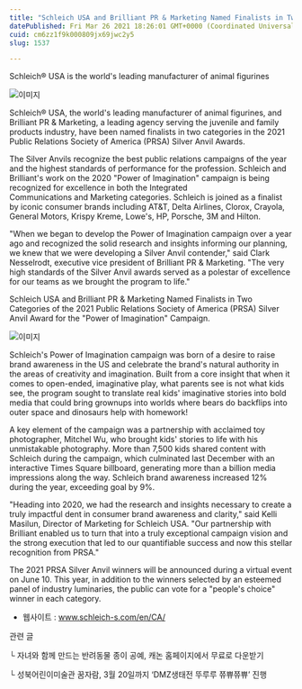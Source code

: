 ```yaml
---
title: "Schleich USA and Brilliant PR & Marketing Named Finalists in Two Categories of the 2021 Public Relations Society of America (PRSA) Silver..."
datePublished: Fri Mar 26 2021 18:26:01 GMT+0000 (Coordinated Universal Time)
cuid: cm6zz1f9k000809jx69jwc2y5
slug: 1537

---
```



Schleich® USA is the world's leading manufacturer of animal figurines

![이미지](https://cdn.hashnode.com/res/hashnode/image/upload/v1739247469988/2288dd52-60d1-44e2-b544-7ea15bcff9f9.jpeg)

Schleich® USA, the world's leading manufacturer of animal figurines, and Brilliant PR & Marketing, a leading agency serving the juvenile and family products industry, have been named finalists in two categories in the 2021 Public Relations Society of America (PRSA) Silver Anvil Awards.

The Silver Anvils recognize the best public relations campaigns of the year and the highest standards of performance for the profession. Schleich and Brilliant's work on the 2020 "Power of Imagination" campaign is being recognized for excellence in both the Integrated Communications and Marketing categories. Schleich is joined as a finalist by iconic consumer brands including AT&T, Delta Airlines, Clorox, Crayola, General Motors, Krispy Kreme, Lowe's, HP, Porsche, 3M and Hilton.

"When we began to develop the Power of Imagination campaign over a year ago and recognized the solid research and insights informing our planning, we knew that we were developing a Silver Anvil contender," said Clark Nesselrodt, executive vice president of Brilliant PR & Marketing. "The very high standards of the Silver Anvil awards served as a polestar of excellence for our teams as we brought the program to life."

Schleich USA and Brilliant PR & Marketing Named Finalists in Two Categories of the 2021 Public Relations Society of America (PRSA) Silver Anvil Award for the "Power of Imagination" Campaign.

![이미지](https://cdn.hashnode.com/res/hashnode/image/upload/v1739247471869/8075ba81-aca9-4fa3-8f03-646390120bb2.jpeg)

Schleich's Power of Imagination campaign was born of a desire to raise brand awareness in the US and celebrate the brand's natural authority in the areas of creativity and imagination. Built from a core insight that when it comes to open-ended, imaginative play, what parents see is not what kids see, the program sought to translate real kids' imaginative stories into bold media that could bring grownups into worlds where bears do backflips into outer space and dinosaurs help with homework!

A key element of the campaign was a partnership with acclaimed toy photographer, Mitchel Wu, who brought kids' stories to life with his unmistakable photography. More than 7,500 kids shared content with Schleich during the campaign, which culminated last December with an interactive Times Square billboard, generating more than a billion media impressions along the way. Schleich brand awareness increased 12% during the year, exceeding goal by 9%.

"Heading into 2020, we had the research and insights necessary to create a truly impactful dent in consumer brand awareness and clarity," said Kelli Masilun, Director of Marketing for Schleich USA. "Our partnership with Brilliant enabled us to turn that into a truly exceptional campaign vision and the strong execution that led to our quantifiable success and now this stellar recognition from PRSA."

The 2021 PRSA Silver Anvil winners will be announced during a virtual event on June 10. This year, in addition to the winners selected by an esteemed panel of industry luminaries, the public can vote for a "people's choice" winner in each category.

- 웹사이트 : www.schleich-s.com/en/CA/

관련 글

└ 자녀와 함께 만드는 반려동물 종이 공예, 캐논 홈페이지에서 무료로 다운받기

└ 성북어린이미술관 꿈자람, 3월 20일까지 ‘DMZ생태전 뚜루루 쮸쀼쮸쀼’ 진행